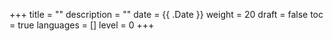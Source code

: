 +++
title = ""
description = ""
date = {{ .Date }}
weight = 20
draft = false
toc = true
languages = []
level = 0
+++
